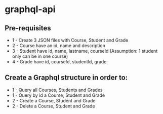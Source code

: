 # graphql-api

## Pre-requisites

* 1 - Create 3 JSON files with Course, Student and Grade
* 2 - Course have an id, name and description
* 3 - Student have id, name, lastname, courseId (Assumption: 1 student only can be in one course)
* 4 - Grade have id, courseId, studentId, grade

## Create a Graphql structure in order to:

* 1 - Query all Courses, Students and Grades
* 1 - Query by id a Course, Student and Grade
* 2 - Create a Course, Student and Grade
* 2 - Delete a Course, Student and Grade
